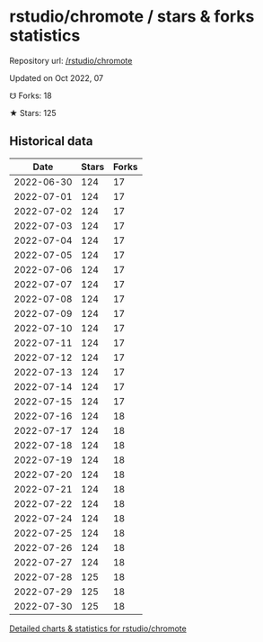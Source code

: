 # rstudio/chromote / stars & forks statistics

Repository url: [/rstudio/chromote](https://github.com/rstudio/chromote)

Updated on Oct 2022, 07

☋ Forks: 18

★ Stars: 125

## Historical data
| Date | Stars | Forks |
|------|-------|-------|
| 2022-06-30 | 124 | 17 | 
| 2022-07-01 | 124 | 17 | 
| 2022-07-02 | 124 | 17 | 
| 2022-07-03 | 124 | 17 | 
| 2022-07-04 | 124 | 17 | 
| 2022-07-05 | 124 | 17 | 
| 2022-07-06 | 124 | 17 | 
| 2022-07-07 | 124 | 17 | 
| 2022-07-08 | 124 | 17 | 
| 2022-07-09 | 124 | 17 | 
| 2022-07-10 | 124 | 17 | 
| 2022-07-11 | 124 | 17 | 
| 2022-07-12 | 124 | 17 | 
| 2022-07-13 | 124 | 17 | 
| 2022-07-14 | 124 | 17 | 
| 2022-07-15 | 124 | 17 | 
| 2022-07-16 | 124 | 18 | 
| 2022-07-17 | 124 | 18 | 
| 2022-07-18 | 124 | 18 | 
| 2022-07-19 | 124 | 18 | 
| 2022-07-20 | 124 | 18 | 
| 2022-07-21 | 124 | 18 | 
| 2022-07-22 | 124 | 18 | 
| 2022-07-24 | 124 | 18 | 
| 2022-07-25 | 124 | 18 | 
| 2022-07-26 | 124 | 18 | 
| 2022-07-27 | 124 | 18 | 
| 2022-07-28 | 125 | 18 | 
| 2022-07-29 | 125 | 18 | 
| 2022-07-30 | 125 | 18 | 


[Detailed charts & statistics for rstudio/chromote](https://reviewgithub.com/rep/rstudio/chromote)
